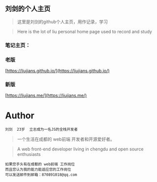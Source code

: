 
## 刘剑的个人主页 ##

> 这里是刘剑的github个人主页，用作记录，学习
    
> Here is the lot of liu personal home page
	used to record and study    

### 笔记主页：

### 老版

[https://liujians.github.io/](https://liujians.github.io/)

### 新版

[https://liujians.me/](https://liujians.me/)

# Author #


    刘剑  23岁  立志成为一名JS的全栈开发者

> 一个生活在成都的 web前端 开发者和开源爱好者。

> A web front-end developer living in chengdu and open source enthusiasts



    如果您手头有在成都的 web前端 工作岗位
    而且您认为我的能力能适应您的工作岗位
	可以发送邮件到邮箱：870891018@qq.com
